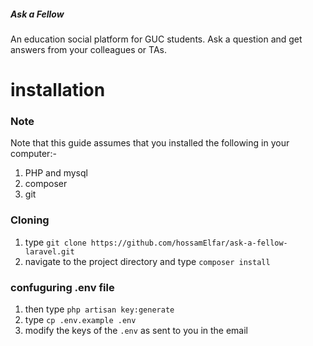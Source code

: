 ##### Ask a Fellow

An education social platform for GUC students.
Ask a question and get answers from your colleagues or TAs.

# installation
### Note
Note that this guide assumes that you installed the following in your computer:-
1. PHP and mysql
2. composer
3. git

### Cloning
1. type `git clone https://github.com/hossamElfar/ask-a-fellow-laravel.git`
2. navigate to the project directory and type `composer install`

### confuguring .env file
1. then type `php artisan key:generate`
2. type `cp .env.example .env`
3. modify the keys of the `.env` as  sent to you in the email



